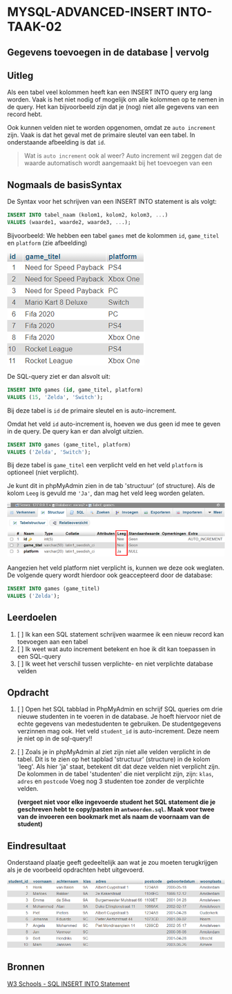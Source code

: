 # MYSQL-ADVANCED-INSERT INTO-TAAK-02

## Gegevens toevoegen in de database | vervolg


## Uitleg

Als een tabel veel kolommen heeft kan een INSERT INTO query erg lang worden. Vaak is het niet nodig of mogelijk om alle kolommen op te nemen in de query. Het kan bijvoorbeeld zijn dat je (nog) niet alle gegevens van een record hebt.

Ook kunnen velden niet te worden opgenomen, omdat ze `auto increment` zijn. Vaak is dat het geval met de primaire sleutel van een tabel. In onderstaande afbeelding is dat `id`.

>Wat is `auto increment` ook al weer? Auto increment wil zeggen dat de waarde automatisch wordt aangemaakt bij het toevoegen van een 


## Nogmaals de basisSyntax

De Syntax voor het schrijven van een INSERT INTO statement is als volgt:
```SQL
INSERT INTO tabel_naam (kolom1, kolom2, kolom3, ...)
VALUES (waarde1, waarde2, waarde3, ...);
```

Bijvoorbeeld: We hebben een tabel `games` met de kolommen `id`, `game_titel` en `platform` (zie afbeelding)

![Output opdracht 1 - SELECT* FROM jaar2016](img/games.png)


De SQL-query ziet er dan alsvolt uit:

```SQL
INSERT INTO games (id, game_titel, platform)
VALUES (15, 'Zelda', 'Switch');
```

Bij deze tabel is `id` de primaire sleutel en is auto-increment. 

Omdat het veld `id` auto-increment is, hoeven we dus geen id mee te geven in de query. De query kan er dan alvolgt uitzien.

```SQL
INSERT INTO games (game_titel, platform)
VALUES ('Zelda', 'Switch');
```

Bij deze tabel is `game_titel` een verplicht veld en het veld `platform` is optioneel (niet verplicht).

Je kunt dit in phpMyAdmin zien in de tab 'structuur' (of structure). Als de kolom `Leeg` is gevuld me `'Ja'`, dan mag het veld leeg worden gelaten.


![Output opdracht 1 - SELECT* FROM jaar2016](img/verplicht-veld.png)

Aangezien het veld platform niet verplicht is, kunnen we deze ook weglaten. De volgende query wordt hierdoor ook geaccepteerd door de database:

```SQL
INSERT INTO games (game_titel)
VALUES ('Zelda');
```


## Leerdoelen

1. [ ] Ik kan een SQL statement schrijven waarmee ik een nieuw record kan toevoegen aan een tabel
2. [ ] Ik weet wat auto increment betekent en hoe ik dit kan toepassen in een SQL-query
3. [ ] Ik weet het verschil tussen verplichte- en niet verplichte database velden 

## Opdracht

1. [ ] Open het SQL tabblad in PhpMyAdmin en schrijf SQL queries om drie nieuwe studenten in te voeren in de database. Je hoeft hiervoor niet de echte gegevens van medestudenten te gebruiken. De studentgegevens verzinnen mag ook. Het veld `student_id` is auto-increment. Deze neem je niet op in de sql-query!!


2. [ ] Zoals je in phpMyAdmin al ziet zijn niet alle velden verplicht in de tabel. Dit is te zien op het tapblad 'structuur' (structure) in de kolom 'leeg'. Als hier 'ja' staat, betekent dit dat deze velden niet verplicht zijn. De kolommen in de tabel 'studenten' die niet verplicht zijn, zijn:
`klas`, `adres` en `postcode`
Voeg nog 3 studenten toe zonder de verplichte velden.

   **(vergeet niet voor elke ingevoerde student het SQL statement die je geschreven hebt te copy/pasten in `antwoorden.sql`. Maak voor twee van de invoeren een bookmark met als naam de voornaam van de student)**


## Eindresultaat

Onderstaand plaatje geeft gedeeltelijk aan wat je zou moeten terugkrijgen als je de voorbeeld opdrachten hebt uitgevoerd.

<!-- ![Output opdracht 1 - SELECT* FROM jaar2016](https://github.com/ROC-van-Amsterdam-College-Amstelland/MYSQL-BASIC/blob/master/2-Select/taak01/img/output.jpg) -->

![Output opdracht 1 - SELECT* FROM jaar2016](img/resultaat-taak1.png)


## Bronnen


[W3 Schools - SQL INSERT INTO Statement](https://www.w3schools.com/sql/sql_insert.asp) 